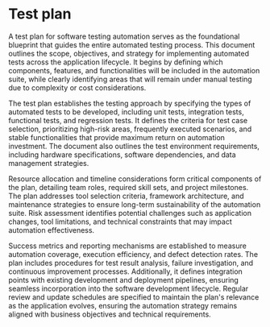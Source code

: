 # Test plan

A test plan for software testing automation serves as the foundational blueprint that guides the entire automated testing process. This document outlines the scope, objectives, and strategy for implementing automated tests across the application lifecycle. It begins by defining which components, features, and functionalities will be included in the automation suite, while clearly identifying areas that will remain under manual testing due to complexity or cost considerations.

The test plan establishes the testing approach by specifying the types of automated tests to be developed, including unit tests, integration tests, functional tests, and regression tests. It defines the criteria for test case selection, prioritizing high-risk areas, frequently executed scenarios, and stable functionalities that provide maximum return on automation investment. The document also outlines the test environment requirements, including hardware specifications, software dependencies, and data management strategies.

Resource allocation and timeline considerations form critical components of the plan, detailing team roles, required skill sets, and project milestones. The plan addresses tool selection criteria, framework architecture, and maintenance strategies to ensure long-term sustainability of the automation suite. Risk assessment identifies potential challenges such as application changes, tool limitations, and technical constraints that may impact automation effectiveness.

Success metrics and reporting mechanisms are established to measure automation coverage, execution efficiency, and defect detection rates. The plan includes procedures for test result analysis, failure investigation, and continuous improvement processes. Additionally, it defines integration points with existing development and deployment pipelines, ensuring seamless incorporation into the software development lifecycle. Regular review and update schedules are specified to maintain the plan's relevance as the application evolves, ensuring the automation strategy remains aligned with business objectives and technical requirements.
